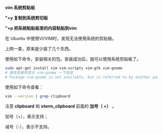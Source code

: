 **vim 系统剪贴板**

**"+y 复制到系统剪切板**

**"+p 把系统粘贴板里的内容粘贴到vim**

 

在 Ubuntu 中使用VI/VIM时，发现无法使用系统的剪贴板。

上网一查，原来是少装了几个东西。

使用如下命令，安装相关的包。安装成功后，就可以使用系统剪贴板了。

 ```bash
sudo apt-get install vim vim-scripts vim-gtk vim-gnome
# 我在安装时显示 vim-gnome 一下信息
# Package vim-gnome is not available, but is referred to by another package.This may mean that the package is missing, has been obsoleted, or is only available from another source
 ```


使用如下命令查看：

```bash
vim --version | grep clipboard
```

注意 **clipboard** 和 **xterm_clipboard** 前面的 **加号（ +）** 。

加号（+），表示支持；

减号（-），表示不支持。